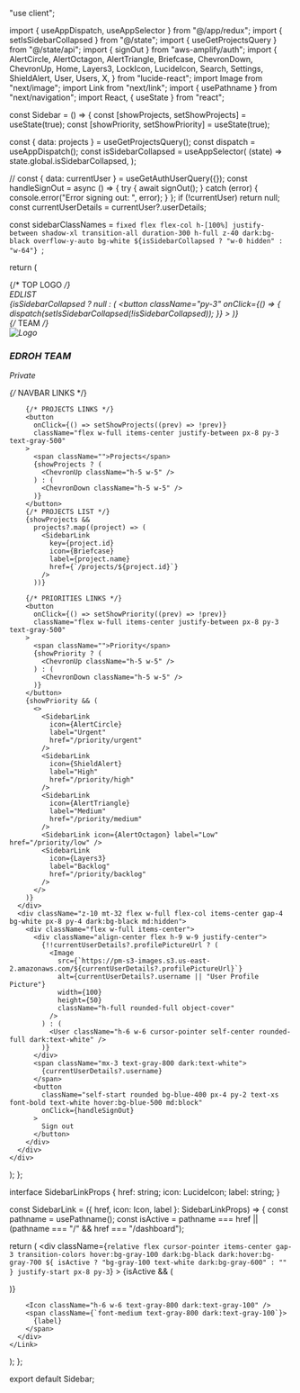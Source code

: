 "use client";

import { useAppDispatch, useAppSelector } from "@/app/redux";
import { setIsSidebarCollapsed } from "@/state";
import { useGetProjectsQuery } from "@/state/api";
import { signOut } from "aws-amplify/auth";
import {
  AlertCircle,
  AlertOctagon,
  AlertTriangle,
  Briefcase,
  ChevronDown,
  ChevronUp,
  Home,
  Layers3,
  LockIcon,
  LucideIcon,
  Search,
  Settings,
  ShieldAlert,
  User,
  Users,
  X,
} from "lucide-react";
import Image from "next/image";
import Link from "next/link";
import { usePathname } from "next/navigation";
import React, { useState } from "react";

const Sidebar = () => {
  const [showProjects, setShowProjects] = useState(true);
  const [showPriority, setShowPriority] = useState(true);

  const { data: projects } = useGetProjectsQuery();
  const dispatch = useAppDispatch();
  const isSidebarCollapsed = useAppSelector(
    (state) => state.global.isSidebarCollapsed,
  );

//   const { data: currentUser } = useGetAuthUserQuery({});
  const handleSignOut = async () => {
    try {
      await signOut();
    } catch (error) {
      console.error("Error signing out: ", error);
    }
  };
  if (!currentUser) return null;
  const currentUserDetails = currentUser?.userDetails;

  const sidebarClassNames = `fixed flex flex-col h-[100%] justify-between shadow-xl
    transition-all duration-300 h-full z-40 dark:bg-black overflow-y-auto bg-white
    ${isSidebarCollapsed ? "w-0 hidden" : "w-64"}
  `;

  return (
    <div className={sidebarClassNames}>
      <div className="flex h-[100%] w-full flex-col justify-start">
        {/* TOP LOGO */}
        <div className="z-50 flex min-h-[56px] w-64 items-center justify-between bg-white px-6 pt-3 dark:bg-black">
          <div className="text-xl font-bold text-gray-800 dark:text-white">
            EDLIST
          </div>
          {isSidebarCollapsed ? null : (
            <button
              className="py-3"
              onClick={() => {
                dispatch(setIsSidebarCollapsed(!isSidebarCollapsed));
              }}
            >
              <X className="h-6 w-6 text-gray-800 hover:text-gray-500 dark:text-white" />
            </button>
          )}
        </div>
        {/* TEAM */}
        <div className="flex items-center gap-5 border-y-[1.5px] border-gray-200 px-8 py-4 dark:border-gray-700">
          <Image
            src="https://pm-s3-images.s3.us-east-2.amazonaws.com/logo.png"
            alt="Logo"
            width={40}
            height={40}
          />
          <div>
            <h3 className="text-md font-bold tracking-wide dark:text-gray-200">
              EDROH TEAM
            </h3>
            <div className="mt-1 flex items-start gap-2">
              <LockIcon className="mt-[0.1rem] h-3 w-3 text-gray-500 dark:text-gray-400" />
              <p className="text-xs text-gray-500">Private</p>
            </div>
          </div>
        </div>
        {/* NAVBAR LINKS */}
        <nav className="z-10 w-full">
          <SidebarLink icon={Home} label="Home" href="/" />
          <SidebarLink icon={Briefcase} label="Timeline" href="/timeline" />
          <SidebarLink icon={Search} label="Search" href="/search" />
          <SidebarLink icon={Settings} label="Settings" href="/settings" />
          <SidebarLink icon={User} label="Users" href="/users" />
          <SidebarLink icon={Users} label="Teams" href="/teams" />
        </nav>

        {/* PROJECTS LINKS */}
        <button
          onClick={() => setShowProjects((prev) => !prev)}
          className="flex w-full items-center justify-between px-8 py-3 text-gray-500"
        >
          <span className="">Projects</span>
          {showProjects ? (
            <ChevronUp className="h-5 w-5" />
          ) : (
            <ChevronDown className="h-5 w-5" />
          )}
        </button>
        {/* PROJECTS LIST */}
        {showProjects &&
          projects?.map((project) => (
            <SidebarLink
              key={project.id}
              icon={Briefcase}
              label={project.name}
              href={`/projects/${project.id}`}
            />
          ))}

        {/* PRIORITIES LINKS */}
        <button
          onClick={() => setShowPriority((prev) => !prev)}
          className="flex w-full items-center justify-between px-8 py-3 text-gray-500"
        >
          <span className="">Priority</span>
          {showPriority ? (
            <ChevronUp className="h-5 w-5" />
          ) : (
            <ChevronDown className="h-5 w-5" />
          )}
        </button>
        {showPriority && (
          <>
            <SidebarLink
              icon={AlertCircle}
              label="Urgent"
              href="/priority/urgent"
            />
            <SidebarLink
              icon={ShieldAlert}
              label="High"
              href="/priority/high"
            />
            <SidebarLink
              icon={AlertTriangle}
              label="Medium"
              href="/priority/medium"
            />
            <SidebarLink icon={AlertOctagon} label="Low" href="/priority/low" />
            <SidebarLink
              icon={Layers3}
              label="Backlog"
              href="/priority/backlog"
            />
          </>
        )}
      </div>
      <div className="z-10 mt-32 flex w-full flex-col items-center gap-4 bg-white px-8 py-4 dark:bg-black md:hidden">
        <div className="flex w-full items-center">
          <div className="align-center flex h-9 w-9 justify-center">
            {!!currentUserDetails?.profilePictureUrl ? (
              <Image
                src={`https://pm-s3-images.s3.us-east-2.amazonaws.com/${currentUserDetails?.profilePictureUrl}`}
                alt={currentUserDetails?.username || "User Profile Picture"}
                width={100}
                height={50}
                className="h-full rounded-full object-cover"
              />
            ) : (
              <User className="h-6 w-6 cursor-pointer self-center rounded-full dark:text-white" />
            )}
          </div>
          <span className="mx-3 text-gray-800 dark:text-white">
            {currentUserDetails?.username}
          </span>
          <button
            className="self-start rounded bg-blue-400 px-4 py-2 text-xs font-bold text-white hover:bg-blue-500 md:block"
            onClick={handleSignOut}
          >
            Sign out
          </button>
        </div>
      </div>
    </div>
  );
};

interface SidebarLinkProps {
  href: string;
  icon: LucideIcon;
  label: string;
}

const SidebarLink = ({ href, icon: Icon, label }: SidebarLinkProps) => {
  const pathname = usePathname();
  const isActive =
    pathname === href || (pathname === "/" && href === "/dashboard");

  return (
    <Link href={href} className="w-full">
      <div
        className={`relative flex cursor-pointer items-center gap-3 transition-colors hover:bg-gray-100 dark:bg-black dark:hover:bg-gray-700 ${
          isActive ? "bg-gray-100 text-white dark:bg-gray-600" : ""
        } justify-start px-8 py-3`}
      >
        {isActive && (
          <div className="absolute left-0 top-0 h-[100%] w-[5px] bg-blue-200" />
        )}

        <Icon className="h-6 w-6 text-gray-800 dark:text-gray-100" />
        <span className={`font-medium text-gray-800 dark:text-gray-100`}>
          {label}
        </span>
      </div>
    </Link>
  );
};

export default Sidebar;